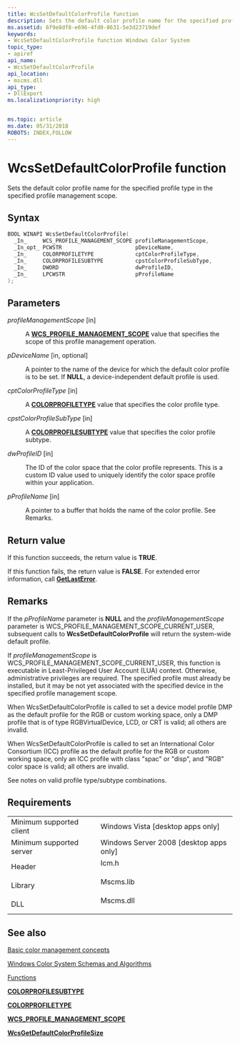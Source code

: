 ```yaml
---
title: WcsSetDefaultColorProfile function
description: Sets the default color profile name for the specified profile type in the specified profile management scope.
ms.assetid: 6f9e8df8-e696-4fd0-8631-5e3d23719def
keywords:
- WcsSetDefaultColorProfile function Windows Color System
topic_type:
- apiref
api_name:
- WcsSetDefaultColorProfile
api_location:
- mscms.dll
api_type:
- DllExport
ms.localizationpriority: high


ms.topic: article
ms.date: 05/31/2018
ROBOTS: INDEX,FOLLOW
---
```


# WcsSetDefaultColorProfile function

Sets the default color profile name for the specified profile type in the specified profile management scope.

## Syntax


```C++
BOOL WINAPI WcsSetDefaultColorProfile(
  _In_     WCS_PROFILE_MANAGEMENT_SCOPE profileManagementScope,
  _In_opt_ PCWSTR                       pDeviceName,
  _In_     COLORPROFILETYPE             cptColorProfileType,
  _In_     COLORPROFILESUBTYPE          cpstColorProfileSubType,
  _In_     DWORD                        dwProfileID,
  _In_     LPCWSTR                      pProfileName
);
```



## Parameters

<dl> <dt>

*profileManagementScope* \[in\]
</dt> <dd>

A [**WCS\_PROFILE\_MANAGEMENT\_SCOPE**](/windows/win32/api/icm/ne-icm-wcs_profile_management_scope) value that specifies the scope of this profile management operation.

</dd> <dt>

*pDeviceName* \[in, optional\]
</dt> <dd>

A pointer to the name of the device for which the default color profile is to be set. If **NULL**, a device-independent default profile is used.

</dd> <dt>

*cptColorProfileType* \[in\]
</dt> <dd>

A [**COLORPROFILETYPE**](/windows/win32/api/icm/ne-icm-colorprofiletype) value that specifies the color profile type.

</dd> <dt>

*cpstColorProfileSubType* \[in\]
</dt> <dd>

A [**COLORPROFILESUBTYPE**](/windows/win32/api/icm/ne-icm-colorprofilesubtype) value that specifies the color profile subtype.

</dd> <dt>

*dwProfileID* \[in\]
</dt> <dd>

The ID of the color space that the color profile represents. This is a custom ID value used to uniquely identify the color space profile within your application.

</dd> <dt>

*pProfileName* \[in\]
</dt> <dd>

A pointer to a buffer that holds the name of the color profile. See Remarks.

</dd> </dl>

## Return value

If this function succeeds, the return value is **TRUE**.

If this function fails, the return value is **FALSE**. For extended error information, call [**GetLastError**](/windows/win32/api/errhandlingapi/nf-errhandlingapi-getlasterror).

## Remarks

If the *pProfileName* parameter is **NULL** and the *profileManagementScope* parameter is WCS\_PROFILE\_MANAGEMENT\_SCOPE\_CURRENT\_USER, subsequent calls to **WcsSetDefaultColorProfile** will return the system-wide default profile.

If *profileManagementScope* is WCS\_PROFILE\_MANAGEMENT\_SCOPE\_CURRENT\_USER, this function is executable in Least-Privileged User Account (LUA) context. Otherwise, administrative privileges are required. The specified profile must already be installed, but it may be not yet associated with the specified device in the specified profile management scope.

When WcsSetDefaultColorProfile is called to set a device model profile DMP as the default profile for the RGB or custom working space, only a DMP profile that is of type RGBVirtualDevice, LCD, or CRT is valid; all others are invalid.

When WcsSetDefaultColorProfile is called to set an International Color Consortium (ICC) profile as the default profile for the RGB or custom working space, only an ICC profile with class "spac" or "disp", and "RGB" color space is valid; all others are invalid.

See notes on valid profile type/subtype combinations.

## Requirements



|                                     |                                                                                      |
|-------------------------------------|--------------------------------------------------------------------------------------|
| Minimum supported client<br/> | Windows Vista \[desktop apps only\]<br/>                                       |
| Minimum supported server<br/> | Windows Server 2008 \[desktop apps only\]<br/>                                 |
| Header<br/>                   | <dl> <dt>Icm.h</dt> </dl>     |
| Library<br/>                  | <dl> <dt>Mscms.lib</dt> </dl> |
| DLL<br/>                      | <dl> <dt>Mscms.dll</dt> </dl> |



## See also

<dl> <dt>

[Basic color management concepts](basic-color-management-concepts.md)
</dt> <dt>

[Windows Color System Schemas and Algorithms](windows-color-system-schemas-and-algorithms.md)
</dt> <dt>

[Functions](functions.md)
</dt> <dt>

[**COLORPROFILESUBTYPE**](/windows/win32/api/icm/ne-icm-colorprofilesubtype)
</dt> <dt>

[**COLORPROFILETYPE**](/windows/win32/api/icm/ne-icm-colorprofiletype)
</dt> <dt>

[**WCS\_PROFILE\_MANAGEMENT\_SCOPE**](/windows/win32/api/icm/ne-icm-wcs_profile_management_scope)
</dt> <dt>

[**WcsGetDefaultColorProfileSize**](wcsgetdefaultcolorprofilesize.md)
</dt> </dl>

 

